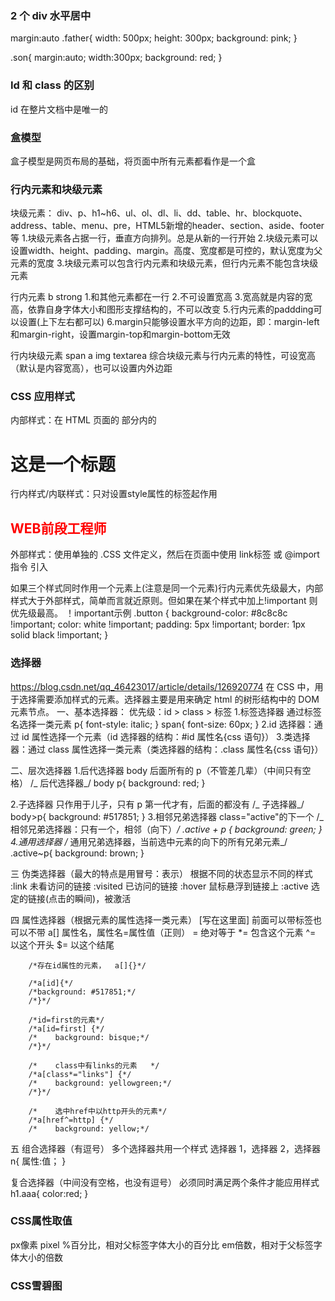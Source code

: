 ### 2 个 div 水平居中

margin:auto
.father{
width: 500px;
height: 300px;
background: pink;
}

.son{
margin:auto;
width:300px;
background: red;
}

### Id 和 class 的区别
id 在整片文档中是唯一的

### 盒模型
盒子模型是网页布局的基础，将页面中所有元素都看作是一个盒


### 行内元素和块级元素
块级元素：
div、p、h1~h6、ul、ol、dl、li、dd、table、hr、blockquote、address、table、menu、pre，HTML5新增的header、section、aside、footer等
1.块级元素各占据一行，垂直方向排列。总是从新的一行开始
2.块级元素可以设置width、height、padding、margin。高度、宽度都是可控的，默认宽度为父元素的宽度
3.块级元素可以包含行内元素和块级元素，但行内元素不能包含块级元素


行内元素
b strong
1.和其他元素都在一行
2.不可设置宽高
3.宽高就是内容的宽高，依靠自身字体大小和图形支撑结构的，不可以改变
5.行内元素的paddding可以设置(上下左右都可以)
6.margin只能够设置水平方向的边距，即：margin-left和margin-right，设置margin-top和margin-bottom无效


行内块级元素
span a img textarea
综合块级元素与行内元素的特性，可设宽高（默认是内容宽高），也可以设置内外边距
### CSS 应用样式

内部样式：在 HTML 页面的 <head> 部分内的 <style> 元素中进行定义：
<!DOCTYPE html>
<html>
<head>
<style>
h1 {
  color: maroon;
  margin-left: 40px;
} 
</style>
</head>
<body>
 
<h1>这是一个标题</h1>

</body>
</html>
行内样式/内联样式：只对设置style属性的标签起作用 <h2 style="color:red;">WEB前段工程师</h2>
外部样式：使用单独的 .CSS 文件定义，然后在页面中使用 link标签 或 @import指令 引入
<link rel="stylesheet" type="text/css" href="CSS样式文件的路径">
<style>
	@import "CSS样式文件路径";
	@import url(CSS样式文件路径);
</style>

如果三个样式同时作用一个元素上(注意是同一个元素)行内元素优先级最大，内部样式大于外部样式，简单而言就近原则。但如果在某个样式中加上!important 则优先级最高。
！important示例
.button {
  background-color: #8c8c8c !important;
  color: white !important;
  padding: 5px !important;
  border: 1px solid black !important;
}


### 选择器
https://blog.csdn.net/qq_46423017/article/details/126920774
在 CSS 中，用于选择需要添加样式的元素。选择器主要是用来确定 html 的树形结构中的 DOM 元素节点。
一、基本选择器： 优先级：id > class > 标签 
1.标签选择器 通过标签名选择一类元素
p{
font-style: italic;
}
span{
font-size: 60px;
}
2.id 选择器：通过 id 属性选择一个元素（id 选择器的结构：#id 属性名{css 语句}） 3.类选择器：通过 class 属性选择一类元素（类选择器的结构：.class 属性名{css 语句}）

二、层次选择器 1.后代选择器
body 后面所有的 p（不管差几辈）（中间只有空格）
/_ 后代选择器_/
body p{
background: red;
}

2.子选择器
只作用于儿子，只有 p 第一代才有，后面的都没有
/_ 子选择器_/
body>p{
background: #517851;
} 3.相邻兄弟选择器
class="active"的下一个
/_ 相邻兄弟选择器：只有一个，相邻（向下）_/
.active + p {
background: green;
} 4.通用选择器
/_ 通用兄弟选择器，当前选中元素的向下的所有兄弟元素_/
.active~p{
background: brown;
}

三 伪类选择器（最大的特点是用冒号：表示）
根据不同的状态显示不同的样式
:link 未看访问的链接
:visited 已访问的链接
:hover 鼠标悬浮到链接上
:active 选定的链接(点击的瞬间)，被激活

四 属性选择器（根据元素的属性选择一类元素）
[写在这里面] 前面可以带标签也可以不带 a[]
属性名，属性名=属性值（正则）
= 绝对等于
\*= 包含这个元素
^= 以这个开头
$= 以这个结尾

        /*存在id属性的元素，  a[]{}*/

        /*a[id]{*/
        /*background: #517851;*/
        /*}*/

        /*id=first的元素*/
        /*a[id=first] {*/
        /*    background: bisque;*/
        /*}*/

        /*    class中有links的元素   */
        /*a[class*="links"] {*/
        /*    background: yellowgreen;*/
        /*}*/

        /*    选中href中以http开头的元素*/
        /*a[href^=http] {*/
        /*    background: yellow;*/

五 组合选择器（有逗号）
多个选择器共用一个样式
选择器 1，选择器 2，选择器 n{
属性:值；
}

复合选择器（中间没有空格，也没有逗号） 必须同时满足两个条件才能应用样式
		h1.aaa{
			color:red;
		}


### CSS属性取值
px像素 pixel
%百分比，相对父标签字体大小的百分比
em倍数，相对于父标签字体大小的倍数

### CSS雪碧图



